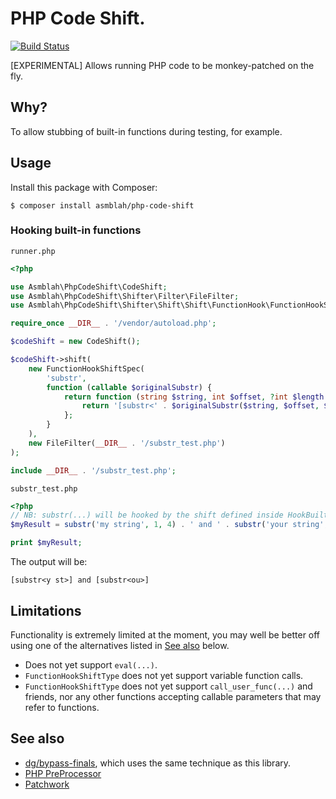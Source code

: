 # PHP Code Shift.

[![Build Status](https://github.com/asmblah/php-code-shift/workflows/CI/badge.svg)](https://github.com/asmblah/php-code-shift/actions?query=workflow%3ACI)

[EXPERIMENTAL] Allows running PHP code to be monkey-patched on the fly.

## Why?
To allow stubbing of built-in functions during testing, for example.

## Usage
Install this package with Composer:

```shell
$ composer install asmblah/php-code-shift
```

### Hooking built-in functions

`runner.php`

```php
<?php

use Asmblah\PhpCodeShift\CodeShift;
use Asmblah\PhpCodeShift\Shifter\Filter\FileFilter;
use Asmblah\PhpCodeShift\Shifter\Shift\Shift\FunctionHook\FunctionHookShiftSpec;

require_once __DIR__ . '/vendor/autoload.php';

$codeShift = new CodeShift();

$codeShift->shift(
    new FunctionHookShiftSpec(
        'substr',
        function (callable $originalSubstr) {
            return function (string $string, int $offset, ?int $length = null) use ($originalSubstr) {
                return '[substr<' . $originalSubstr($string, $offset, $length) . '>]';
            };
        }
    ),
    new FileFilter(__DIR__ . '/substr_test.php')
);

include __DIR__ . '/substr_test.php';
```

`substr_test.php`
```php
<?php
// NB: substr(...) will be hooked by the shift defined inside HookBuiltinFunctionTest.
$myResult = substr('my string', 1, 4) . ' and ' . substr('your string', 1, 2);

print $myResult;
```

The output will be:
```
[substr<y st>] and [substr<ou>]
```

## Limitations
Functionality is extremely limited at the moment, you may well be better off using one of the alternatives
listed in [See also](#see-also) below.

- Does not yet support `eval(...)`.
- `FunctionHookShiftType` does not yet support variable function calls.
- `FunctionHookShiftType` does not yet support `call_user_func(...)` and friends,
  nor any other functions accepting callable parameters that may refer to functions.

## See also
- [dg/bypass-finals][1], which uses the same technique as this library.
- [PHP PreProcessor][2]
- [Patchwork][3]

[1]: https://github.com/dg/bypass-finals
[2]: https://github.com/ircmaxell/php-preprocessor
[3]: https://github.com/antecedent/patchwork
